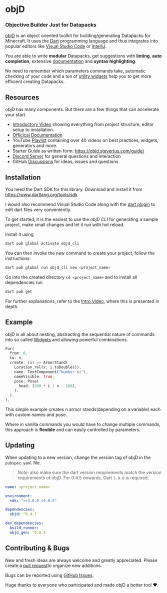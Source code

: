 # objD

### **O**bjective **B**uilder **J**ust for **D**atapacks

[objD](https://objd.stevertus.com) is an object oriented toolkit for building/generating Datapacks for Minecraft. It uses the [Dart](https://www.dartlang.org/guides/language/language-tour) programming language and thus integrates into popular editors like [Visual Studio Code](https://code.visualstudio.com) or [IntelliJ](https://www.jetbrains.com/idea/).

You are able to write **modular** Datapacks, get suggestions with **linting**, **auto completion**, extensive [documentation](https://objd.stevertus.com) and **syntax highlighting**.

No need to remember which parameters commands take, automatic checking of your code and a ton of [utility widgets](https://objd.stevertus.com/utils/) help you to get more efficient creating Datapacks.

## Resources

objD has many components. But there are a few things that can accelerate your start.

- [Introductory Video](https://youtu.be/0GfuCUNI1pw) showing everything from project structure, editor setup to installation.
- [Officical Documentation](https://objd.stevertus.com)
- YouTube [Playlist](https://www.youtube.com/playlist?list=PL5AxRIlgrL5GnKz69w4AUyqpZC35BlxdD) containing over 40 videos on best practices, widgets, generators and more.
- Starter Guide as written form: https://objd.stevertus.com/guide/
- [Discord Server](https://discord.gg/mKFrqfA) for general questions and interaction
- GitHub [Discussions](https://github.com/Stevertus/objD/discussions) for ideas, issues and questions

## Installation

You need the Dart SDK for this library. Download and install it from https://www.dartlang.org/tools/sdk

I would also recommend Visual Studio Code along with the [dart plugin](https://marketplace.visualstudio.com/items?itemName=Dart-Code.dart-code) to edit dart files very conveniently.

To get started, it is the easiest to use the _objD CLI_ for generating a sample project, make small changes and let it run with hot reload.

Install it using

```bash
dart pub global activate objd_cli
```

You can then invoke the new command to create your project, follow the instructions:

```bash
dart pub global run objd_cli new <project_name>
```

Go into the created directory `cd <project_name>` and to install all dependencies run 

```bash
dart pub get
```

For further explanations, refer to the [Intro Video](https://youtu.be/0GfuCUNI1pw), where this is presented in depth.

## Example

objD is all about nesting, abstracting the sequential nature of commands into so called [Widgets](https://objd.stevertus.com/basics/#widget) and allowing powerful combinations.

```dart
For(
  from: 0,
  to: n,
  create: (i) => ArmorStand(
    Location.rel(x: i.toDouble()),
    name: TextComponent("Number $i"),
    nameVisible: true,
    pose: Pose(
      head: [360 * i / n - 180],
    ),
  ),
),
```

This simple example creates n armor stands(depending on a variable) each with custom names and pose.

Where in vanilla commands you would have to change multiple commands, this approach is **flexible** and can easily controlled by parameters.


## Updating 

When updating to a new version, change the version tag of objD in the `pubspec.yaml` file.
> *Note:* also make sure the dart version requirements match the version requirements of objD. For 0.4.5 onwards, Dart `3.0.0` is required.

```yaml
name: <project_name>

environment:
  sdk: ">=3.0.0 <4.0.0"

dependencies:
  objd: ^0.4.7

dev_dependencies:
  build_runner:
  objd_gen: ^0.0.4

```

## Contributing & Bugs

New and fresh ideas are always welcome and greatly appreciated. Please create a [pull request](https://github.com/Stevertus/objD/pulls)to organize new additions.

Bugs can be reported using [GitHub Issues](https://github.com/Stevertus/objD/issues).

Huge thanks to everyone who participated and made objD a better tool ❤.
